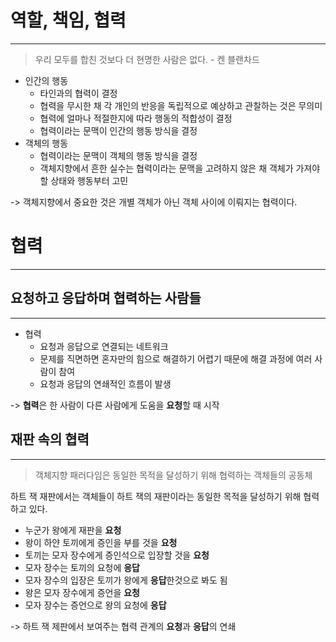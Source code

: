 # 역할, 책임, 협력
---

> 우리 모두를 합친 것보다 더 현명한 사람은 없다. - 켄 블랜차드

- 인간의 행동
    - 타인과의 협력이 결정
    - 협력을 무시한 채 각 개인의 반응을 독립적으로 예상하고 관찰하는 것은 무의미
    - 협력에 얼마나 적절한지에 따라 행동의 적합성이 결정
    - 협력이라는 문맥이 인간의 행동 방식을 결정
- 객체의 행동
    - 협력이라는 문맥이 객체의 행동 방식을 결정
    - 객체지향에서 흔한 실수는 협력이라는 문맥을 고려하지 않은 채 객체가 가져야 할 상태와 행동부터 고민

-> 객체지향에서 중요한 것은 개별 객체가 아닌 객체 사이에 이뤄지는 협력이다.

# 협력
---

## 요청하고 응답하며 협력하는 사람들
---

- 협력
    - 요청과 응답으로 연결되는 네트워크
    - 문제를 직면하면 혼자만의 힘으로 해결하기 어렵기 때문에 해결 과정에 여러 사람이 참여
    - 요청과 응답의 연쇄적인 흐름이 발생

-> **협력**은 한 사람이 다른 사람에게 도움을 **요청**할 때 시작

## 재판 속의 협력
---

> 객체지향 패러다임은 동일한 목적을 달성하기 위해 협력하는 객체들의 공동체

하트 잭 재판에서는 객체들이 하트 잭의 재판이라는 동일한 목적을 달성하기 위해 협력하고 있다.

- 누군가 왕에게 재판을 **요청**
- 왕이 하얀 토끼에게 증인을 부를 것을 **요청**
- 토끼는 모자 장수에게 증인석으로 입장할 것을 **요청**
- 모자 장수는 토끼의 요청에 **응답**
- 모자 장수의 입장은 토끼가 왕에게 **응답**한것으로 봐도 됨
- 왕은 모자 장수에게 증언을 **요청**
- 모자 장수는 증언으로 왕의 요청에 **응답**

-> 하트 잭 제판에서 보여주는 협력 관계의 **요청**과 **응답**의 연쇄

